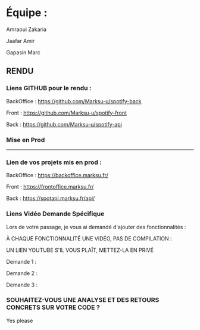 # Équipe :

Amraoui Zakaria

Jaafar Amir

Gapasin Marc

## RENDU

### Liens GITHUB pour le rendu :

BackOffice : https://github.com/Marksu-u/spotify-back

Front : https://github.com/Marksu-u/spotify-front

Back : https://github.com/Marksu-u/spotify-api

### Mise en Prod

---

### Lien de vos projets mis en prod :

BackOffice : https://backoffice.marksu.fr/

Front : https://frontoffice.marksu.fr/

Back : https://spotapi.marksu.fr/api/

### Liens Vidéo Demande Spécifique

Lors de votre passage, je vous ai demandé d'ajouter des fonctionnalités :

À CHAQUE FONCTIONNALITÉ UNE VIDÉO, PAS DE COMPILATION :

UN LIEN YOUTUBE S'IL VOUS PLAÎT, METTEZ-LA EN PRIVÉ

Demande 1 :

Demande 2 :

Demande 3 :

### SOUHAITEZ-VOUS UNE ANALYSE ET DES RETOURS CONCRETS SUR VOTRE CODE ?

Yes please
